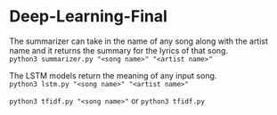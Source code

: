 # Deep-Learning-Final
The summarizer can take in the name of any song along with the artist name and it returns the summary for the lyrics of that song.\
`python3 summarizer.py "<song name>" "<artist name>"`

The LSTM models return the meaning of any input song.\
`python3 lstm.py "<song name>" "<artist name>"`

`python3 tfidf.py "<song name>"` or `python3 tfidf.py`
